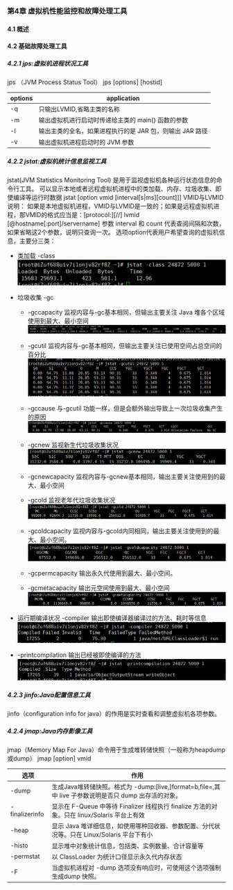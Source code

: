 ### 第4章 虚拟机性能监控和故障处理工具


#### 4.1 概述


#### 4.2 基础故障处理工具


##### 4.2.1 jps:虚拟机进程状况工具
jps （JVM Process Status Tool）
jps [options] [hostid]

| options | application |
| ----    | ----        |
| -q      | 只输出LVMID,省略主类的名称 |
| -m      | 输出虚拟机进行启动时传递给主类的 main() 函数的参数 |
| -l      | 输出主类的全名，如果进程执行的是 JAR 包，则输出 JAR 路径 |
| -v      | 输出虚拟机进程启动时的 JVM 参数 |

##### 4.2.2 jstat:虚拟机统计信息监视工具
jstat(JVM Statistics Monitoring Tool) 是用于监视虚拟机各种运行状态信息的命令行工具。
可以显示本地或者远程虚拟机进程中的类加载、内存、垃圾收集、即使编译等运行时数据
jstat [option vmid [interval[s|ms][count]]]
VMID与LVMID 说明：
如果是本地虚拟机进程，VMID与LVMID是一致的；如果是远程虚拟机进程，那VMID的格式应当是：[protocol:][//] lvmid [@hostname[:port]/servername]
参数 interval 和 count 代表查阅间隔和次数，如果省略这2个参数，说明只查询一次。
选项option代表用户希望查询的虚拟机信息，主要分三类：
* 类加载    -class
![](img/-class.png)

* 垃圾收集  -gc
  * -gccapacity 监视内容与-gc基本相同，但输出主要关注 Java 堆各个区域使用到最大、最小空间
  ![](img/-gccapacity.png)
  * -gcutil 监视内容与-gc基本相同，但输出主要关注已使用空间占总空间的百分比
![](img/-gcutil.png)

  * -gccause 与-gcutil 功能一样，但是会额外输出导致上一次垃圾收集产生的原因
  ![](img/-gccause.png)
  * -gcnew 监视新生代垃圾收集状况
  ![](img/-gcnew.png)
  * -gcnewcapacity 监视内容与-gcnew基本相同，输出主要关注使用到的最大、最小空间
  * -gcold  监视老年代垃圾收集状况
  ![](img/-gcold.png)
  * -gcoldcapacity 监视内容与-gcold内同相同，输出主要关注使用到的最大、最小空间。
  ![](img/-gcoldcapacity.png)
  * -gcpermcapacity 输出永久代使用到最大、最小空间。
  * -gcmetacapacity 输出元空间使用到最大、最小空间
  ![](img/-gcmetacapacity.png)
* 运行期编译状况    -compiler 输出即使编译器编译过的方法、耗时等信息
![](img/-compiler.png)
* -printcompilation 输出已经被即使编译的方法
![](img/-printcompilation.png)


##### 4.2.3 jinfo:Java配置信息工具
jinfo（configuration info for java）的作用是实时查看和调整虚拟机各项参数。


##### 4.2.4 jmap:Java内存影像工具
jmap（Memory Map For Java）命令用于生成堆转储快照（一般称为heapdump或dump）
jmap [option] vmid

|   选项   | 作用    |
|   ----   | ---- |
|   -dump       |   生成Java堆转储快照。格式为 -dump:[live,]format=b,file=<filename>,其中 live 子参数说明是否只 dump 出存活的对象。|
| -finalizerinfo | 显示在 F-Queue 中等待 Finalizer 线程执行 finalize 方法的对象。只在 linux/Solaris 平台上有效  |
| -heap | 显示 Java 堆详细信息，如使用哪种回收器、参数配置、分代状况等。只在 Linux/Solaris 平台下有小 |
| -histo | 显示堆中对象统计信息，包括类、实例数量、合计容量等 |
| -permstat | 以 ClassLoader 为统计口径显示永久代内存状态   |
| -F | 当虚拟机进程对 -dump 选项没有响应时，可使用这个选项强制生成dump 快照。



